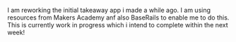 I am reworking the initial takeaway app i made a while ago. I am using resources from Makers Academy anf also BaseRails to enable me to do this. This is currently work in progress which i intend to complete within the next week!
